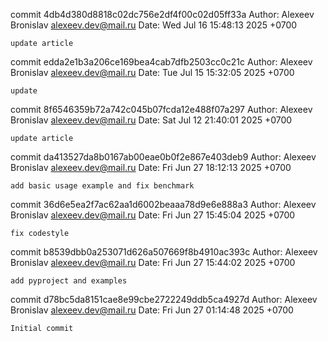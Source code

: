 commit 4db4d380d8818c02dc756e2df4f00c02d05ff33a
Author: Alexeev Bronislav <alexeev.dev@mail.ru>
Date:   Wed Jul 16 15:48:13 2025 +0700

    update article

commit edda2e1b3a206ce169bea4cab7dfb2503cc0c21c
Author: Alexeev Bronislav <alexeev.dev@mail.ru>
Date:   Tue Jul 15 15:32:05 2025 +0700

    update

commit 8f6546359b72a742c045b07fcda12e488f07a297
Author: Alexeev Bronislav <alexeev.dev@mail.ru>
Date:   Sat Jul 12 21:40:01 2025 +0700

    update article

commit da413527da8b0167ab00eae0b0f2e867e403deb9
Author: Alexeev Bronislav <alexeev.dev@mail.ru>
Date:   Fri Jun 27 18:12:13 2025 +0700

    add basic usage example and fix benchmark

commit 36d6e5ea2f7ac62aa1d6002beaaa78d9e6e888a3
Author: Alexeev Bronislav <alexeev.dev@mail.ru>
Date:   Fri Jun 27 15:45:04 2025 +0700

    fix codestyle

commit b8539dbb0a253071d626a507669f8b4910ac393c
Author: Alexeev Bronislav <alexeev.dev@mail.ru>
Date:   Fri Jun 27 15:44:02 2025 +0700

    add pyproject and examples

commit d78bc5da8151cae8e99cbe2722249ddb5ca4927d
Author: Alexeev Bronislav <alexeev.dev@mail.ru>
Date:   Fri Jun 27 01:14:48 2025 +0700

    Initial commit
